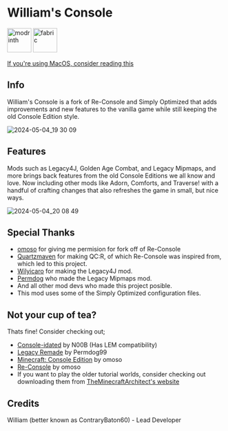 # William's Console

<img alt="modrinth" height="56" src="https://cdn.jsdelivr.net/npm/@intergrav/devins-badges@3/assets/cozy/available/modrinth_vector.svg"> <img alt="fabric" height="56" src="https://cdn.jsdelivr.net/npm/@intergrav/devins-badges@3/assets/cozy/supported/fabric_vector.svg">





[If you're using MacOS, consider reading this](https://github.com/contrarybaton60/Williams-Console/blob/main/For%20MacOS%20users)
## Info
William's Console is a fork of Re-Console and Simply Optimized that adds improvements and new features to the vanilla game while still keeping the old Console Edition style. 

![2024-05-04_19 30 09](https://github.com/contrarybaton60/Williams-Console/assets/110365948/9f23a676-1b0c-4bfe-94f1-059c70bbbd09)

## Features
Mods such as Legacy4J, Golden Age Combat, and Legacy Mipmaps, and more brings back features from the old Console Editions we all know and love. Now including other mods like Adorn, Comforts, and Traverse! with a handful of crafting changes that also refreshes the game in small, but nice ways.

![2024-05-04_20 08 49](https://github.com/contrarybaton60/Williams-Console/assets/110365948/ab91a28b-a400-4ec1-9c0d-faf79b6ab122)



## Special Thanks
- [omoso](https://modrinth.com/user/omoso) for giving me permision for fork off of Re-Console
- [Quartzmaven](https://modrinth.com/user/quartzmaven) for making QC:R, of which Re-Console was inspired from, which led to this project.
- [Wilyicaro](https://modrinth.com/user/wilyicaro) for making the Legacy4J mod.
- [Permdog](https://modrinth.com/user/Permdog99) who made the Legacy Mipmaps mod.
- And all other mod devs who made this project posible.
- This mod uses some of the Simply Optimized configuration files.


## Not your cup of tea?
Thats fine! Consider checking out;
- [Console-idated](https://modrinth.com/modpack/console-idated) by N00B (Has LEM compatibility)
- [Legacy Remade](https://modrinth.com/modpack/legacy-remade) by Permdog99
- [Minecraft: Console Edition](https://modrinth.com/modpack/consoleedition) by omoso
- [Re-Console](https://modrinth.com/modpack/legacy-minecraft) by omoso
- If you want to play the older tutorial worlds, consider checking out downloading them from [TheMinecraftArchitect's website](https://www.theminecraftarchitect.com/tutorial-worlds)

## Credits
William (better known as ContraryBaton60) - Lead Developer





